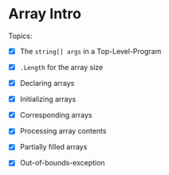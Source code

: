 # Array Intro

Topics:

- [x] The `string[] args` in a Top-Level-Program
- [x] `.Length` for the array size
- [x] Declaring arrays
- [x] Initializing arrays
- [x] Corresponding arrays
- [x] Processing array contents
- [x] Partially filled arrays
- [x] Out-of-bounds-exception


